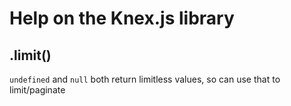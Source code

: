 # Help on the Knex.js library

## .limit()

`undefined` and `null` both return limitless values, so can use that to limit/paginate
